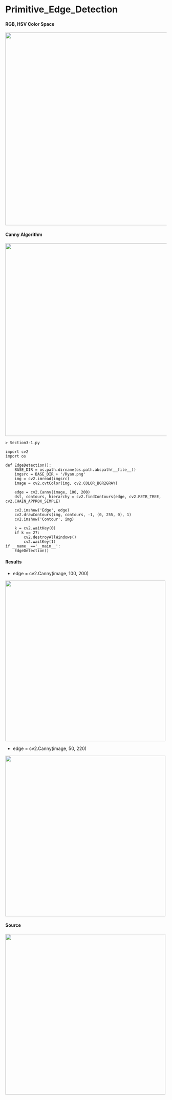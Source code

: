# Primitive_Edge_Detection

#### RGB, HSV Color Space

<img width=600 src="https://user-images.githubusercontent.com/44635266/62008827-aa2e1880-b192-11e9-83c2-42c23ffc68f5.png">

#### Canny Algorithm

<img width=600 src="https://user-images.githubusercontent.com/44635266/62008863-dd70a780-b192-11e9-98bc-55b8c1c18478.png">

```
> Section3-1.py

import cv2
import os

def EdgeDetection():
    BASE_DIR = os.path.dirname(os.path.abspath(__file__))
    imgsrc = BASE_DIR + '/Ryan.png'
    img = cv2.imread(imgsrc)
    image = cv2.cvtColor(img, cv2.COLOR_BGR2GRAY)

    edge = cv2.Canny(image, 100, 200)
    dst, contours, hierarchy = cv2.findContours(edge, cv2.RETR_TREE, cv2.CHAIN_APPROX_SIMPLE)

    cv2.imshow('Edge', edge)
    cv2.drawContours(img, contours, -1, (0, 255, 0), 1)
    cv2.imshow('Contour', img)

    k = cv2.waitKey(0)
    if k == 27:
        cv2.destroyAllWindows()
        cv2.waitKey(1)
if __name__=='__main__':
    EdgeDetection()
```

#### Results

* edge = cv2.Canny(image, 100, 200)

<img width=500 src="https://user-images.githubusercontent.com/44635266/62009092-18280f00-b196-11e9-9a9f-a2536e1ea91c.png">

* edge = cv2.Canny(image, 50, 220)

<img width=500 src="https://user-images.githubusercontent.com/44635266/62009112-6806d600-b196-11e9-81a0-c5afb845afc3.png">

#### Source
<img width=500 src="https://user-images.githubusercontent.com/44635266/62009093-19593c00-b196-11e9-9c57-d007c403e57e.png">

